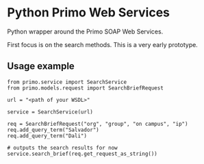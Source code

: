 Python Primo Web Services
=========================

Python wrapper around the Primo SOAP Web Services.

First focus is on the search methods. This is a very early prototype.

Usage example
-------------

    from primo.service import SearchService
    from primo.models.request import SearchBriefRequest

    url = "<path of your WSDL>"

    service = SearchService(url)

    req = SearchBriefRequest("org", "group", "on campus", "ip")
    req.add_query_term("Salvador")
    req.add_query_term("Dali")

    # outputs the search results for now
    service.search_brief(req.get_request_as_string())
